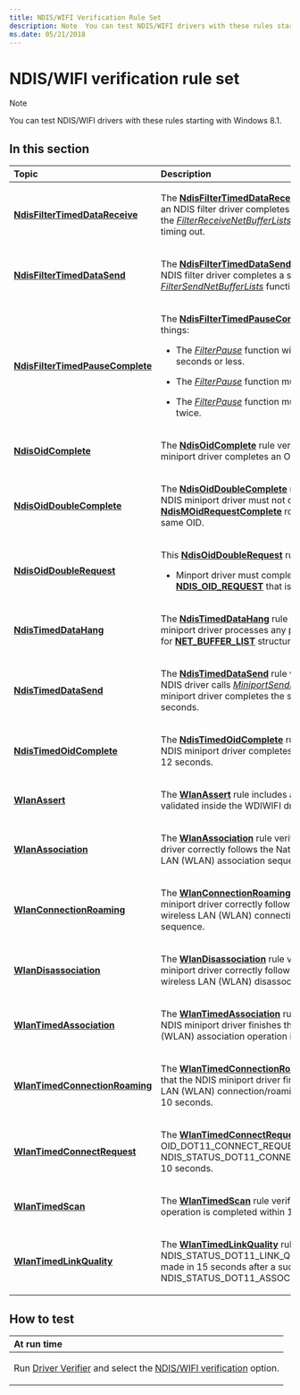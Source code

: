```yaml
---
title: NDIS/WIFI Verification Rule Set
description: Note  You can test NDIS/WIFI drivers with these rules starting with Windows 8.1. .
ms.date: 05/21/2018
---
```


# NDIS/WIFI verification rule set


> [!NOTE]
> You can test NDIS/WIFI drivers with these rules starting with Windows 8.1.

 

## In this section


<table>
<colgroup>
<col width="50%" />
<col width="50%" />
</colgroup>
<thead>
<tr class="header">
<th align="left">Topic</th>
<th align="left">Description</th>
</tr>
</thead>
<tbody>
<tr class="odd">
<td align="left"><p><a href="ndisfiltertimeddatareceive.md" data-raw-source="[&lt;strong&gt;NdisFilterTimedDataReceive&lt;/strong&gt;](ndisfiltertimeddatareceive.md)"><strong>NdisFilterTimedDataReceive</strong></a></p></td>
<td align="left"><p>The <a href="ndisfiltertimeddatareceive.md" data-raw-source="[&lt;strong&gt;NdisFilterTimedDataReceive&lt;/strong&gt;](ndisfiltertimeddatareceive.md)"><strong>NdisFilterTimedDataReceive</strong></a> rule verifies that an NDIS filter driver completes a receive request by the <a href="/windows-hardware/drivers/ddi/ndis/nc-ndis-filter_receive_net_buffer_lists" data-raw-source="[&lt;em&gt;FilterReceiveNetBufferLists&lt;/em&gt;](/windows-hardware/drivers/ddi/ndis/nc-ndis-filter_receive_net_buffer_lists)"><em>FilterReceiveNetBufferLists</em></a> function before timing out.</p></td>
</tr>
<tr class="even">
<td align="left"><p><a href="ndisfiltertimeddatasend.md" data-raw-source="[&lt;strong&gt;NdisFilterTimedDataSend&lt;/strong&gt;](ndisfiltertimeddatasend.md)"><strong>NdisFilterTimedDataSend</strong></a></p></td>
<td align="left"><p>The <a href="ndisfiltertimeddatasend.md" data-raw-source="[&lt;strong&gt;NdisFilterTimedDataSend&lt;/strong&gt;](ndisfiltertimeddatasend.md)"><strong>NdisFilterTimedDataSend</strong></a> rule verifies that an NDIS filter driver completes a send request by the <a href="/windows-hardware/drivers/ddi/ndis/nc-ndis-filter_send_net_buffer_lists" data-raw-source="[&lt;em&gt;FilterSendNetBufferLists&lt;/em&gt;](/windows-hardware/drivers/ddi/ndis/nc-ndis-filter_send_net_buffer_lists)"><em>FilterSendNetBufferLists</em></a> function before timing out.</p></td>
</tr>
<tr class="odd">
<td align="left"><p><a href="ndisfiltertimedpausecomplete-.md" data-raw-source="[&lt;strong&gt;NdisFilterTimedPauseComplete&lt;/strong&gt;](ndisfiltertimedpausecomplete-.md)"><strong>NdisFilterTimedPauseComplete</strong></a></p></td>
<td align="left"><p>The <a href="ndisfiltertimedpausecomplete-.md" data-raw-source="[&lt;strong&gt;NdisFilterTimedPauseComplete&lt;/strong&gt;](ndisfiltertimedpausecomplete-.md)"><strong>NdisFilterTimedPauseComplete</strong></a> verifies three things:</p>
<ul>
<li><p>The <a href="/windows-hardware/drivers/ddi/ndis/nc-ndis-filter_pause" data-raw-source="[&lt;em&gt;FilterPause&lt;/em&gt;](/windows-hardware/drivers/ddi/ndis/nc-ndis-filter_pause)"><em>FilterPause</em></a> function will be completed in 10 seconds or less.</p></li>
<li><p>The <a href="/windows-hardware/drivers/ddi/ndis/nc-ndis-filter_pause" data-raw-source="[&lt;em&gt;FilterPause&lt;/em&gt;](/windows-hardware/drivers/ddi/ndis/nc-ndis-filter_pause)"><em>FilterPause</em></a> function must not fail.</p></li>
<li><p>The <a href="/windows-hardware/drivers/ddi/ndis/nc-ndis-filter_pause" data-raw-source="[&lt;em&gt;FilterPause&lt;/em&gt;](/windows-hardware/drivers/ddi/ndis/nc-ndis-filter_pause)"><em>FilterPause</em></a> function must not complete twice.</p></li>
</ul></td>
</tr>
<tr class="even">
<td align="left"><p><a href="ndis-ndisoidcomplete.md" data-raw-source="[&lt;strong&gt;NdisOidComplete&lt;/strong&gt;](ndis-ndisoidcomplete.md)"><strong>NdisOidComplete</strong></a></p></td>
<td align="left"><p>The <a href="ndis-ndisoidcomplete.md" data-raw-source="[&lt;strong&gt;NdisOidComplete&lt;/strong&gt;](ndis-ndisoidcomplete.md)"><strong>NdisOidComplete</strong></a> rule verifies that an NDIS miniport driver completes an OID correctly.</p></td>
</tr>
<tr class="odd">
<td align="left"><p><a href="ndis-ndisoiddoublecomplete.md" data-raw-source="[&lt;strong&gt;NdisOidDoubleComplete&lt;/strong&gt;](ndis-ndisoiddoublecomplete.md)"><strong>NdisOidDoubleComplete</strong></a></p></td>
<td align="left"><p>The <a href="ndis-ndisoiddoublecomplete.md" data-raw-source="[&lt;strong&gt;NdisOidDoubleComplete&lt;/strong&gt;](ndis-ndisoiddoublecomplete.md)"><strong>NdisOidDoubleComplete</strong></a> rule specifies that an NDIS miniport driver must not call the <a href="/windows-hardware/drivers/ddi/ndis/nf-ndis-ndismoidrequestcomplete" data-raw-source="[&lt;strong&gt;NdisMOidRequestComplete&lt;/strong&gt;](/windows-hardware/drivers/ddi/ndis/nf-ndis-ndismoidrequestcomplete)"><strong>NdisMOidRequestComplete</strong></a> routine twice for the same OID.</p></td>
</tr>
<tr class="even">
<td align="left"><p><a href="ndis-ndisoiddoublerequest.md" data-raw-source="[&lt;strong&gt;NdisOidDoubleRequest&lt;/strong&gt;](ndis-ndisoiddoublerequest.md)"><strong>NdisOidDoubleRequest</strong></a></p></td>
<td align="left"><p>This <a href="ndis-ndisoiddoublerequest.md" data-raw-source="[&lt;strong&gt;NdisOidDoubleRequest&lt;/strong&gt;](ndis-ndisoiddoublerequest.md)"><strong>NdisOidDoubleRequest</strong></a> rule verifies that:</p>
<ul>
<li><p>Minport driver must complete the <a href="/windows-hardware/drivers/ddi/ndis/ns-ndis-_ndis_oid_request" data-raw-source="[&lt;strong&gt;NDIS_OID_REQUEST&lt;/strong&gt;](/windows-hardware/drivers/ddi/oidrequest/ns-oidrequest-ndis_oid_request)"><strong>NDIS_OID_REQUEST</strong></a> that is currently pending.</p></li>
</ul></td>
</tr>
<tr class="odd">
<td align="left"><p><a href="ndis-ndistimeddatahang.md" data-raw-source="[&lt;strong&gt;NdisTimedDataHang&lt;/strong&gt;](ndis-ndistimeddatahang.md)"><strong>NdisTimedDataHang</strong></a></p></td>
<td align="left"><p>The <a href="ndis-ndistimeddatahang.md" data-raw-source="[&lt;strong&gt;NdisTimedDataHang&lt;/strong&gt;](ndis-ndistimeddatahang.md)"><strong>NdisTimedDataHang</strong></a> rule verifies that an NDIS miniport driver processes any pending send requests for <a href="/windows-hardware/drivers/ddi/nbl/ns-nbl-net_buffer_list" data-raw-source="[&lt;strong&gt;NET_BUFFER_LIST&lt;/strong&gt;](/windows-hardware/drivers/ddi/nbl/ns-nbl-net_buffer_list)"><strong>NET_BUFFER_LIST</strong></a> structures within 22 seconds.</p></td>
</tr>
<tr class="even">
<td align="left"><p><a href="ndis-ndistimeddatasend.md" data-raw-source="[&lt;strong&gt;NdisTimedDataSend&lt;/strong&gt;](ndis-ndistimeddatasend.md)"><strong>NdisTimedDataSend</strong></a></p></td>
<td align="left"><p>The <a href="ndis-ndistimeddatasend.md" data-raw-source="[&lt;strong&gt;NdisTimedDataSend&lt;/strong&gt;](ndis-ndistimeddatasend.md)"><strong>NdisTimedDataSend</strong></a> rule verifies that when an NDIS driver calls <a href="/windows-hardware/drivers/ddi/ndis/nc-ndis-miniport_send_net_buffer_lists" data-raw-source="[&lt;em&gt;MiniportSendNetBufferLists&lt;/em&gt;](/windows-hardware/drivers/ddi/ndis/nc-ndis-miniport_send_net_buffer_lists)"><em>MiniportSendNetBufferLists</em></a>, the miniport driver completes the send request within 30 seconds.</p></td>
</tr>
<tr class="odd">
<td align="left"><p><a href="ndis-ndistimedoidcomplete.md" data-raw-source="[&lt;strong&gt;NdisTimedOidComplete&lt;/strong&gt;](ndis-ndistimedoidcomplete.md)"><strong>NdisTimedOidComplete</strong></a></p></td>
<td align="left"><p>The <a href="ndis-ndistimedoidcomplete.md" data-raw-source="[&lt;strong&gt;NdisTimedOidComplete&lt;/strong&gt;](ndis-ndistimedoidcomplete.md)"><strong>NdisTimedOidComplete</strong></a> rule specifies that the NDIS miniport driver completes an OID request within 12 seconds.</p></td>
</tr>
<tr class="even">
<td align="left"><p><a href="ndis-wlanassert.md" data-raw-source="[&lt;strong&gt;WlanAssert&lt;/strong&gt;](ndis-wlanassert.md)"><strong>WlanAssert</strong></a></p></td>
<td align="left"><p>The <a href="ndis-wlanassert.md" data-raw-source="[&lt;strong&gt;WlanAssociation&lt;/strong&gt;](ndis-wlanassert.md)"><strong>WlanAssert</strong></a> rule includes a set of checks validated inside the WDIWIFI driver.</p></td>
</tr>
<tr class="even">
<td align="left"><p><a href="ndis-wlanassociation.md" data-raw-source="[&lt;strong&gt;WlanAssociation&lt;/strong&gt;](ndis-wlanassociation.md)"><strong>WlanAssociation</strong></a></p></td>
<td align="left"><p>The <a href="ndis-wlanassociation.md" data-raw-source="[&lt;strong&gt;WlanAssociation&lt;/strong&gt;](ndis-wlanassociation.md)"><strong>WlanAssociation</strong></a> rule verifies the miniport driver correctly follows the Native 802.11 wireless LAN (WLAN) association sequence.</p></td>
</tr>
<tr class="odd">
<td align="left"><p><a href="ndis-wlanconnectionroaming.md" data-raw-source="[&lt;strong&gt;WlanConnectionRoaming&lt;/strong&gt;](ndis-wlanconnectionroaming.md)"><strong>WlanConnectionRoaming</strong></a></p></td>
<td align="left"><p>The <a href="ndis-wlanconnectionroaming.md" data-raw-source="[&lt;strong&gt;WlanConnectionRoaming&lt;/strong&gt;](ndis-wlanconnectionroaming.md)"><strong>WlanConnectionRoaming</strong></a> rule verifies the miniport driver correctly follows the Native 802.11 wireless LAN (WLAN) connection and roaming sequence.</p></td>
</tr>
<tr class="even">
<td align="left"><p><a href="ndis-wlandisassociation.md" data-raw-source="[&lt;strong&gt;WlanDisassociation&lt;/strong&gt;](ndis-wlandisassociation.md)"><strong>WlanDisassociation</strong></a></p></td>
<td align="left"><p>The <a href="ndis-wlandisassociation.md" data-raw-source="[&lt;strong&gt;WlanDisassociation&lt;/strong&gt;](ndis-wlandisassociation.md)"><strong>WlanDisassociation</strong></a> rule verifies that the miniport driver correctly follows the Native 802.11 wireless LAN (WLAN) disassociation sequence.</p></td>
</tr>
<tr class="odd">
<td align="left"><p><a href="ndis-wlantimedassociation.md" data-raw-source="[&lt;strong&gt;WlanTimedAssociation&lt;/strong&gt;](ndis-wlantimedassociation.md)"><strong>WlanTimedAssociation</strong></a></p></td>
<td align="left"><p>The <a href="ndis-wlantimedassociation.md" data-raw-source="[&lt;strong&gt;WlanTimedAssociation&lt;/strong&gt;](ndis-wlantimedassociation.md)"><strong>WlanTimedAssociation</strong></a> rule specifies that the NDIS miniport driver finishes the wireless LAN (WLAN) association operation in 10 seconds.</p></td>
</tr>
<tr class="even">
<td align="left"><p><a href="ndis-wlantimedconnectionroaming.md" data-raw-source="[&lt;strong&gt;WlanTimedConnectionRoaming&lt;/strong&gt;](ndis-wlantimedconnectionroaming.md)"><strong>WlanTimedConnectionRoaming</strong></a></p></td>
<td align="left"><p>The <a href="ndis-wlantimedconnectionroaming.md" data-raw-source="[&lt;strong&gt;WlanTimedConnectionRoaming&lt;/strong&gt;](ndis-wlantimedconnectionroaming.md)"><strong>WlanTimedConnectionRoaming</strong></a> rule specifies that the NDIS miniport driver finishes the wireless LAN (WLAN) connection/roaming operations within 10 seconds.</p></td>
</tr>
<tr class="odd">
<td align="left"><p><a href="ndis-wlantimedconnectrequest.md" data-raw-source="[&lt;strong&gt;WlanTimedConnectRequest&lt;/strong&gt;](ndis-wlantimedconnectrequest.md)"><strong>WlanTimedConnectRequest</strong></a></p></td>
<td align="left"><p>The <a href="ndis-wlantimedconnectrequest.md" data-raw-source="[&lt;strong&gt;WlanTimedConnectRequest&lt;/strong&gt;](ndis-wlantimedconnectrequest.md)"><strong>WlanTimedConnectRequest</strong></a> rule verifies that an OID_DOT11_CONNECT_REQUEST is followed by a NDIS_STATUS_DOT11_CONNECTION_START within 10 seconds.</p></td>
</tr>
<tr class="even">
<td align="left"><p><a href="ndis-wlantimedscan.md" data-raw-source="[&lt;strong&gt;WlanTimedScan&lt;/strong&gt;](ndis-wlantimedscan.md)"><strong>WlanTimedScan</strong></a></p></td>
<td align="left"><p>The <a href="ndis-wlantimedscan.md" data-raw-source="[&lt;strong&gt;WlanTimedScan&lt;/strong&gt;](ndis-wlantimedscan.md)"><strong>WlanTimedScan</strong></a> rule verifies that a WLAN scan operation is completed within 15 seconds.</p></td>
</tr>
<tr class="odd">
<td align="left"><p><a href="ndis-wlantimedlinkquality.md" data-raw-source="[&lt;strong&gt;WlanTimedLinkQuality&lt;/strong&gt;](ndis-wlantimedlinkquality.md)"><strong>WlanTimedLinkQuality</strong></a></p></td>
<td align="left"><p>The <a href="ndis-wlantimedlinkquality.md" data-raw-source="[&lt;strong&gt;WlanTimedLinkQuality&lt;/strong&gt;](ndis-wlantimedlinkquality.md)"><strong>WlanTimedLinkQuality</strong></a> rule specifies the NDIS_STATUS_DOT11_LINK_QUALITY indication is made in 15 seconds after a successful NDIS_STATUS_DOT11_ASSOCIATION_COMPLETION.</p></td>
</tr>
</tbody>
</table>

 

## How to test

<table>
<colgroup>
<col width="100%" />
</colgroup>
<thead>
<tr class="header">
<th align="left">At run time</th>
</tr>
</thead>
<tbody>
<tr class="odd">
<td align="left"><p>Run <a href="/windows-hardware/drivers/devtest/driver-verifier" data-raw-source="[Driver Verifier](./driver-verifier.md)">Driver Verifier</a> and select the <a href="/windows-hardware/drivers/devtest/ndis-wifi-verification" data-raw-source="[NDIS/WIFI verification](./ndis-wifi-verification.md)">NDIS/WIFI verification</a> option.</p></td>
</tr>
</tbody>
</table>

 

